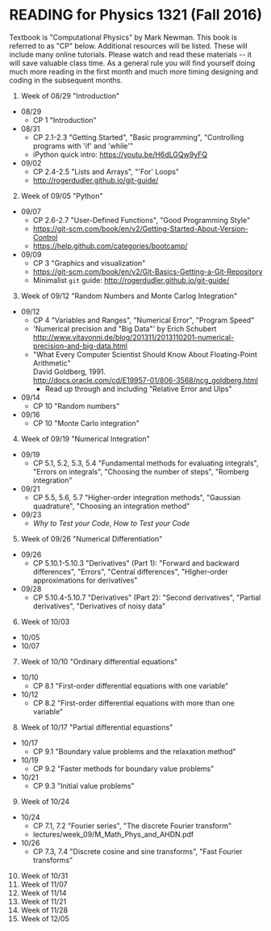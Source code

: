 # READING for Physics 1321 (Fall 2016)

Textbook is "Computational Physics" by Mark Newman.  This book is referred to as "CP"  below.
Additional resources will be listed.  These will include many online tutorials.  Please watch and read these materials -- it will save valuable class time. 
As a general rule you will find yourself doing much more reading in the first month and much more timing designing and coding in the subsequent months.

1. Week of 08/29  "Introduction"
  - 08/29
      + CP 1 "Introduction"
  - 08/31
      + CP 2.1-2.3 "Getting Started", "Basic programming", "Controlling programs with 'if' and 'while'"
      + iPython quick intro:  https://youtu.be/H6dLGQw9yFQ  
  - 09/02 
      + CP 2.4-2.5 "Lists and Arrays", "'For' Loops"
      + http://rogerdudler.github.io/git-guide/

2. Week of 09/05  "Python"
  - 09/07 
      + CP 2.6-2.7 "User-Defined Functions", "Good Programming Style"
      + https://git-scm.com/book/en/v2/Getting-Started-About-Version-Control
      + https://help.github.com/categories/bootcamp/
  - 09/09
      + CP 3 "Graphics and visualization"
      + https://git-scm.com/book/en/v2/Git-Basics-Getting-a-Git-Repository
      + Minimalist `git` guide: http://rogerdudler.github.io/git-guide/

3. Week of 09/12 "Random Numbers and Monte Carlog Integration"
  - 09/12
      + CP 4 "Variables and Ranges", "Numerical Error", "Program Speed"
      + 'Numerical precision and "Big Data"' by Erich Schubert  
      http://www.vitavonni.de/blog/201311/2013110201-numerical-precision-and-big-data.html
      + "What Every Computer Scientist Should Know About Floating-Point Arithmetic"  
      David Goldberg, 1991.  
      http://docs.oracle.com/cd/E19957-01/806-3568/ncg_goldberg.html
        - Read up through and including "Relative Error and Ulps"
  - 09/14  
      + CP 10 "Random numbers"
  - 09/16
      + CP 10 "Monte Carlo integration"

4. Week of 09/19 "Numerical Integration"
  - 09/19
      + CP 5.1, 5.2, 5.3, 5.4 "Fundamental methods for evaluating integrals", "Errors on integrals", "Choosing the number of steps", "Romberg integration"
  - 09/21
      + CP 5.5, 5.6, 5.7 "Higher-order integration methods", "Gaussian quadrature", "Choosing an integration method"
  - 09/23
      + *Why to Test your Code*, *How to Test your Code*

5. Week of 09/26 "Numerical Differentiation"
  - 09/26 
    + CP 5.10.1-5.10.3 "Derivatives" (Part 1): "Forward and backward differences", "Errors", "Central differences", "HIgher-order approximations for derivatives"
  - 09/28
    + CP 5.10.4-5.10.7 "Derivatives" (Part 2): "Second derivatives", "Partial derivatives", "Derivatives of noisy data"

6. Week of 10/03
  - 10/05
  - 10/07

7. Week of 10/10 "Ordinary differential equations"
  - 10/10
    + CP 8.1 "First-order differential equations with one variable"
  - 10/12
    + CP 8.2 "First-order differential equations with more than one variable"

8. Week of 10/17 "Partial differential equastions"
  - 10/17
    + CP 9.1 "Boundary value problems and the relaxation method"
  - 10/19
    + CP 9.2 "Faster methods for boundary value problems"
  - 10/21
    + CP 9.3 "Initial value problems"

9. Week of 10/24
  - 10/24
    + CP 7.1, 7.2 "Fourier series", "The discrete Fourier transform"
    + lectures/week_09/M_Math_Phys_and_AHDN.pdf
  - 10/26
    + CP 7.3, 7.4 "Discrete cosine and sine transforms", "Fast Fourier transforms"

10. Week of 10/31
11. Week of 11/07
12. Week of 11/14
13. Week of 11/21
14. Week of 11/28
15. Week of 12/05
